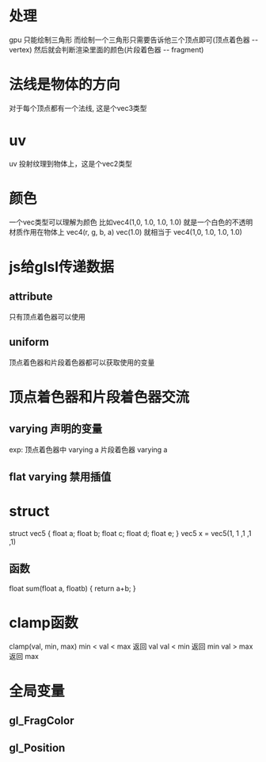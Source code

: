 # 处理
gpu 只能绘制三角形
而绘制一个三角形只需要告诉他三个顶点即可(顶点着色器 -- vertex)
然后就会判断渲染里面的颜色(片段着色器 -- fragment)

# 法线是物体的方向
对于每个顶点都有一个法线, 这是个vec3类型

# uv
uv 投射纹理到物体上，这是个vec2类型

# 颜色
一个vec类型可以理解为颜色
比如vec4(1,0, 1.0, 1.0, 1.0) 就是一个白色的不透明材质作用在物体上 vec4(r, g, b, a)
vec(1.0) 就相当于 vec4(1,0, 1.0, 1.0, 1.0)

# js给glsl传递数据
## attribute
只有顶点着色器可以使用
## uniform 
顶点着色器和片段着色器都可以获取使用的变量

# 顶点着色器和片段着色器交流
## varying 声明的变量
exp: 
顶点着色器中
varying a
片段着色器
varying a

## flat varying 禁用插值

# struct
struct vec5 {
  float a;
  float b;
  float c;
  float d;
  float e;
}
vec5 x = vec5(1, 1 ,1 ,1 ,1)

## 函数
float sum(float a, floatb) {
  return a+b;
}

# clamp函数
clamp(val, min, max)
min < val < max 返回 val
val < min 返回 min
val > max 返回 max

# 全局变量
## gl_FragColor
## gl_Position
